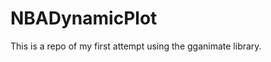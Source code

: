 # NBADynamicPlot
This is a repo of my first attempt using the gganimate library.

<p align ="center"><img source = "https://github.com/HTiscar/NBADynamicPlot/blob/master/Dynamic_Animation.gif"></p>
